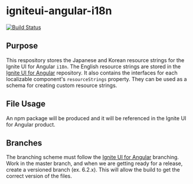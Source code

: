 # igniteui-angular-i18n

[![Build Status](https://travis-ci.org/IgniteUI/igniteui-angular-i18n.svg?branch=master)](https://travis-ci.org/IgniteUI/igniteui-angular-i18n)

## Purpose

This respository stores the Japanese and Korean resource strings for the Ignite UI for Angular `i18n`. The English resource strings are stored in the [Ignite UI for Angular](https://github.com/IgniteUI/igniteui-angular) repository. It also contains the interfaces for each localizable component's `resourceStrings` property. They can be used as a schema for creating custom resource strings.

## File Usage

An npm package will be produced and it will be referenced in the Ignite UI for Angular product.

## Branches

The branching scheme must follow the [Ignite UI for Angular](https://github.com/IgniteUI/igniteui-angular) branching.  Work in the master branch, and when we are getting ready for a release, create a versioned branch (ex. 6.2.x). This will allow the build to get the correct version of the files.
